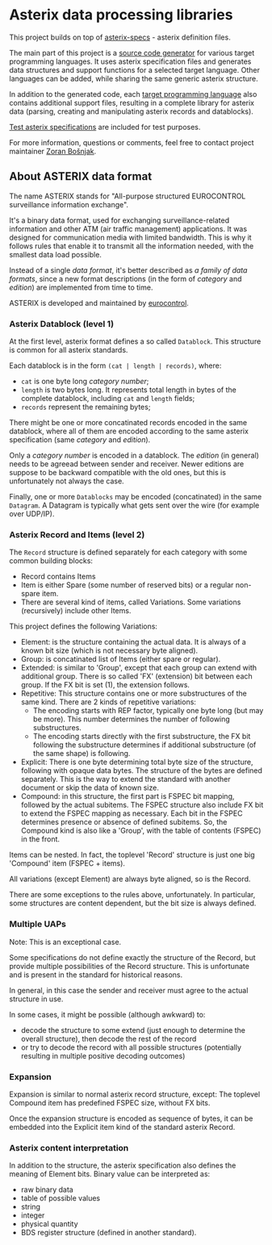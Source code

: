 # Asterix data processing libraries

This project builds on top of
[asterix-specs](https://zoranbosnjak.github.io/asterix-specs/) - asterix
definition files.

The main part of this project is a [source code generator](code-generator)
for various target programming languages. It uses asterix specification files
and generates data structures and support functions for a selected target
language. Other languages can be added, while sharing the same generic
asterix structure.

In addition to the generated code, each [target programming language](libs)
also contains additional support files, resulting in a complete library for
asterix data (parsing, creating and manipulating asterix records and
datablocks).

[Test asterix specifications](test-specs) are included for test purposes.

For more information, questions or comments, feel free to
contact project maintainer [Zoran Bošnjak](mailto:zoran.bosnjak@via.si).

## About ASTERIX data format

The name ASTERIX stands for
"All-purpose structured EUROCONTROL surveillance information exchange".

It's a binary data format, used for exchanging surveillance-related
information and other ATM (air traffic management) applications.
It was designed for communication media with limited bandwidth.
This is why it follows rules that enable it to transmit all the
information needed, with the smallest data load possible.

Instead of a single *data format*, it's better described as
*a family of data formats*, since a new format descriptions
(in the form of *category* and *edition*) are implemented from time
to time.

ASTERIX is developed and maintained by
[eurocontrol](https://www.eurocontrol.int/asterix).

### Asterix Datablock (level 1)

At the first level, asterix format defines a so called `Datablock`.
This structure is common for all asterix standards.

Each datablock is in the form  `(cat | length | records)`, where:

- `cat` is one byte long *category number*;
- `length` is two bytes long. It represents total length in bytes
  of the complete datablock, including `cat` and `length` fields;
- `records` represent the remaining bytes;

There might be one or more concatinated records encoded in the
same datablock, where all of them are encoded according to the same
asterix specification (same *category* and *edition*).

Only a *category number* is encoded in a datablock.
The *edition* (in general) needs to be agreead between sender and receiver.
Newer editions are suppose to be backward compatible with the old ones,
but this is unfortunately not always the case.

Finally, one or more `Datablocks` may be encoded (concatinated) in the
same `Datagram`. A Datagram is typically what gets sent over the
wire (for example over UDP/IP).

### Asterix Record and Items (level 2)

The `Record` structure is defined separately for each category with
some common building blocks:

- Record contains Items
- Item is either Spare (some number of reserved bits)
  or a regular non-spare item.
- There are several kind of items, called Variations. Some
  variations (recursively) include other Items.

This project defines the following Variations:

- Element: is the structure containing the actual data.
  It is always of a known bit size (which is not necessary
  byte aligned).
- Group: is concatinated list of Items (either spare or regular).
- Extended: is similar to 'Group', except that each group
  can extend with additional group. There is so called
  'FX' (extension) bit between each group. If the FX bit
  is set (1), the extension follows.
- Repetitive: This structure contains one or more substructures
  of the same kind. There are 2 kinds of repetitive variations:
    - The encoding starts with REP factor, typically
      one byte long (but may be more). This number determines
      the number of following substructures.
    - The encoding starts directly with the first substructure,
      the FX bit following the substructure determines if additional
       substructure (of the same shape) is following.
- Explicit: There is one byte determining total byte size of
  the structure, following with opaque data bytes. The structure
  of the bytes are defined separately. This is the way to extend
  the standard with another document or skip the data of known
  size.
- Compound: in this structure, the first part is FSPEC bit mapping,
  followed by the actual subitems.
  The FSPEC structure also include FX bit to extend the FSPEC mapping
  as necessary. Each bit in the FSPEC determines presence or absence
  of defined subitems. So, the Compound kind is also like a 'Group',
  with the table of contents (FSPEC) in the front.

Items can be nested. In fact, the toplevel 'Record' structure is just
one big 'Compound' item (FSPEC + items).

All variations (except Element) are always byte aligned,
so is the Record.

There are some exceptions to the rules above, unfortunately.
In particular, some structures are content dependent, but the bit
size is always defined.

### Multiple UAPs

Note: This is an exceptional case.

Some specifications do not define exactly the structure of the Record,
but provide multiple possibilities of the Record structure. This is
unfortunate and is present in the standard for historical reasons.

In general, in this case the sender and receiver must agree to the
actual structure in use.

In some cases, it might be possible (although awkward) to:

- decode the structure to some extend (just enough to determine the
  overall structure), then decode the rest of the record
- or try to decode the record with all possible structures
  (potentially resulting in multiple positive decoding outcomes)

### Expansion

Expansion is similar to normal asterix record structure,
except: The toplevel Compound item has predefined FSPEC size,
without FX bits.

Once the expansion structure is encoded as sequence of bytes,
it can be embedded into the Explicit item kind of the standard
asterix Record.

### Asterix content interpretation

In addition to the structure, the asterix specification also defines
the meaning of Element bits. Binary value can be interpreted as:

- raw binary data
- table of possible values
- string
- integer
- physical quantity
- BDS register structure (defined in another standard).
